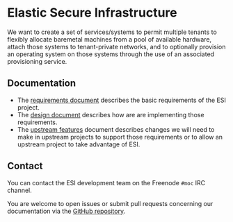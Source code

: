 # Elastic Secure Infrastructure

We want to create a set of services/systems to permit multiple tenants to flexibly allocate baremetal machines from a pool of available hardware, attach those systems to tenant-private networks, and to optionally provision an operating system on those systems through the use of an associated provisioning service.

## Documentation

- The [requirements document][reqs] describes the basic requirements of the ESI project.
- The [design document][design] describes how are are implementing those requirements.
- The [upstream features][upstream] document describes changes we will need to make in upstream projects to support those requirements or to allow an upstream project to take advantage of ESI.

[design]: docs/esi-design.md
[reqs]: docs/esi-requirements.md
[upstream]: docs/upstream-features.md

## Contact

You can contact the ESI development team on the Freenode `#moc` IRC channel.

You are welcome to open issues or submit pull requests concerning our documentation via the [GitHub repository][gh].

[gh]: https://github.com/CCI-MOC/esi
